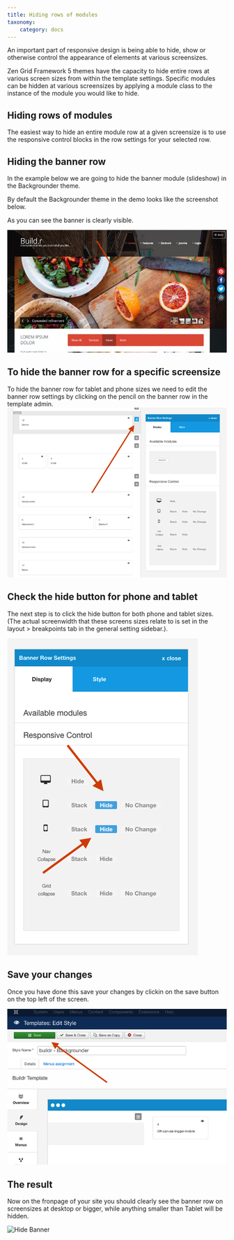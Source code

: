 ```yaml
---
title: Hiding rows of modules
taxonomy:
    category: docs
---
```


An important part of responsive design is being able to hide, show or otherwise control the appearance of elements at various screensizes. 

Zen Grid Framework 5 themes have the capacity to hide entire rows at various screen sizes from within the template settings. Specific modules can be hidden at various screensizes by applying a module class to the instance of the module you would like to hide.

## Hiding rows of modules

The easiest way to hide an entire module row at a given screensize is to use the responsive control blocks in the row settings for your selected row.

## Hiding the banner row
In the example below we are going to hide the banner module (slideshow) in the Backgrounder theme.

By default the Backgrounder theme in the demo looks like the screenshot below.

As you can see the banner is clearly visible.

![Backgrounder desktop](backgrounder.jpg)


## To hide the banner row for a specific screensize

To hide the banner row for tablet and phone sizes we need to edit the banner row settings by clicking on the pencil on the banner row in the template admin.
![Backgrounder banner settings](banner-settings.png)

## Check the hide button for phone and tablet

The next step is to click the hide button for both phone and tablet sizes. (The actual screenwidth that these screens sizes relate to is set in the layout > breakpoints tab in the general setting sidebar.).

![Hide Banner](hide-banner.png)

## Save your changes
Once you have done this save your changes by clickin on the save button on the top left of the screen.

![Save](save.png)

## The result

Now on the fronpage of your site you should clearly see the banner row on screensizes at desktop or bigger, while anything smaller than Tablet will be hidden.

![Hide Banner](hide-banner.gif)

